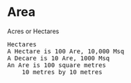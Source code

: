 # Area
Acres or Hectares 

<pre>Hectares 
A Hectare is 100 Are, 10,000 Msq
A Decare is 10 Are, 1000 Msq
An Are is 100 square metres 
    10 metres by 10 metres 





</pre>
